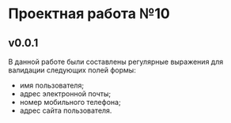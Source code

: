 # Проектная работа №10
## v0.0.1

В данной работе были составлены регулярные выражения для валидации следующих полей формы:
- имя пользователя;
- адрес электронной почты;
- номер мобильного телефона;
- адрес сайта пользователя.